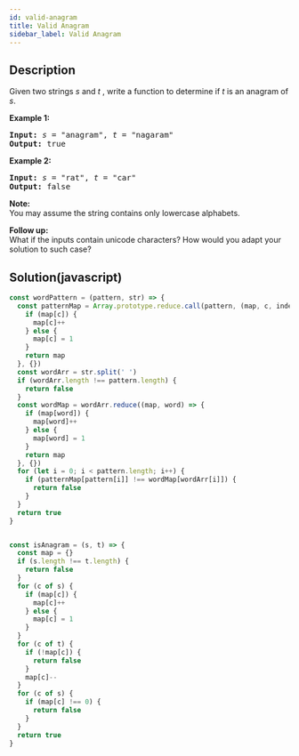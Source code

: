 ```yaml
---
id: valid-anagram
title: Valid Anagram
sidebar_label: Valid Anagram
---
```

## Description
<div class="description">
<p>Given two strings <em>s</em> and <em>t&nbsp;</em>, write a function to determine if <em>t</em> is an anagram of <em>s</em>.</p>

<p><b>Example 1:</b></p>

<pre>
<b>Input:</b> <em>s</em> = &quot;anagram&quot;, <em>t</em> = &quot;nagaram&quot;
<b>Output:</b> true
</pre>

<p><b>Example 2:</b></p>

<pre>
<b>Input:</b> <em>s</em> = &quot;rat&quot;, <em>t</em> = &quot;car&quot;
<b>Output: </b>false
</pre>

<p><strong>Note:</strong><br />
You may assume the string contains only lowercase alphabets.</p>

<p><strong>Follow up:</strong><br />
What if the inputs contain unicode characters? How would you adapt your solution to such case?</p>

</div>

## Solution(javascript)
```javascript
const wordPattern = (pattern, str) => {
  const patternMap = Array.prototype.reduce.call(pattern, (map, c, index) => {
    if (map[c]) {
      map[c]++
    } else {
      map[c] = 1
    }
    return map
  }, {})
  const wordArr = str.split(' ')
  if (wordArr.length !== pattern.length) {
    return false
  }
  const wordMap = wordArr.reduce((map, word) => {
    if (map[word]) {
      map[word]++
    } else {
      map[word] = 1
    }
    return map
  }, {})
  for (let i = 0; i < pattern.length; i++) {
    if (patternMap[pattern[i]] !== wordMap[wordArr[i]]) {
      return false
    }
  }
  return true
}


const isAnagram = (s, t) => {
  const map = {}
  if (s.length !== t.length) {
    return false
  }
  for (c of s) {
    if (map[c]) {
      map[c]++
    } else {
      map[c] = 1
    }
  }
  for (c of t) {
    if (!map[c]) {
      return false
    }
    map[c]--
  }
  for (c of s) {
    if (map[c] !== 0) {
      return false
    }
  }
  return true
}

```